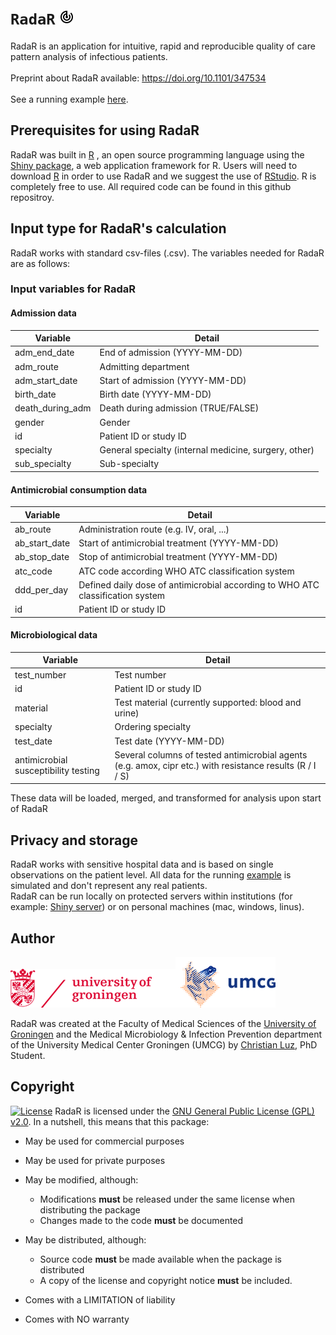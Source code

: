 # `RadaR` ![logo_radar](man/figures/radar.png)
RadaR is an application for intuitive, rapid and reproducible quality of care pattern analysis of infectious patients.
<br>
<br>
Preprint about RadaR available: https://doi.org/10.1101/347534
<br>
<br>
See a running example [here](https://ceefluz.shinyapps.io/radar/).

## Prerequisites for using RadaR
RadaR was built in [R](https://www.r-project.org) , an open source programming language using the [Shiny package](https://shiny.rstudio.com), a web application framework for R. Users will need to download [R](https://cran.uni-muenster.de/) in order to use RadaR and we suggest the use of [RStudio](https://www.rstudio.com). R is completely free to use. All required code can be found in this github repositroy.

## Input type for RadaR's calculation
RadaR works with standard csv-files (.csv). The variables needed for RadaR are as follows:

### Input variables for **RadaR**
#### Admission data
| Variable             	| Detail                                                                           	|
|----------------------	|----------------------------------------------------------------------------------	|
| adm_end_date | End of admission (YYYY-MM-DD)   |
| adm_route | Admitting department |
| adm_start_date | Start of admission (YYYY-MM-DD)  |
| birth_date | Birth date (YYYY-MM-DD)  |
| death_during_adm | Death during admission (TRUE/FALSE) |
| gender | Gender |
| id | Patient ID or study ID |
| specialty | General specialty (internal medicine, surgery, other) |
| sub_specialty | Sub-specialty |

#### Antimicrobial consumption data
| Variable             	| Detail                                                                           	|
|----------------------	|----------------------------------------------------------------------------------	|
| ab_route | Administration route (e.g. IV, oral, ...) |
| ab_start_date| Start of antimicrobial treatment (YYYY-MM-DD) |
| ab_stop_date| Stop of antimicrobial treatment (YYYY-MM-DD) |
| atc_code| ATC code according WHO ATC classification system |
| ddd_per_day| Defined daily dose of antimicrobial according to WHO ATC classification system |
| id| Patient ID or study ID  |

#### Microbiological data
| Variable             	| Detail                                                                           	|
|----------------------	|----------------------------------------------------------------------------------	|
| test_number | Test number |
| id | Patient ID or study ID |
| material | Test material (currently supported: blood and urine) |
| specialty | Ordering specialty |
| test_date  | Test date (YYYY-MM-DD) |
| antimicrobial susceptibility testing | Several columns of tested antimicrobial agents (e.g. amox, cipr etc.) with resistance results (R / I / S) |

These data will be loaded, merged, and transformed for analysis upon start of RadaR

## Privacy and storage
RadaR works with sensitive hospital data and is based on single observations on the patient level. All data for the running [example](https://ceefluz.shinyapps.io/radar/) is simulated and don't represent any real patients. 
<br>
RadaR can be run locally on protected servers within institutions (for example: [Shiny server](https://www.rstudio.com/products/shiny/shiny-server/)) or on personal machines (mac, windows, linus).

## Author

![logo_uni](man/figures/logo_en.png)![logo_umcg](man/figures/logo_umcg.png)

RadaR was created at the Faculty of Medical Sciences of the [University of Groningen](https://www.rug.nl/) and the Medical Microbiology & Infection Prevention department of the University Medical Center Groningen (UMCG) by [Christian Luz](https://www.rug.nl/staff/c.f.luz/), PhD Student.

## Copyright
[![License](https://img.shields.io/badge/Licence-GPL%20v2.0-orange.svg)](https://github.com/ceefluz/radar/blob/master/LICENSE)
RadaR is licensed under the [GNU General Public License (GPL) v2.0](https://github.com/ceefluz/radar/blob/master/LICENSE). In a nutshell, this means that this package:

- May be used for commercial purposes

- May be used for private purposes

- May be modified, although:

  - Modifications **must** be released under the same license when distributing the package
  - Changes made to the code **must** be documented

- May be distributed, although:

  - Source code **must** be made available when the package is distributed
  - A copy of the license and copyright notice **must** be included.

- Comes with a LIMITATION of liability

- Comes with NO warranty
